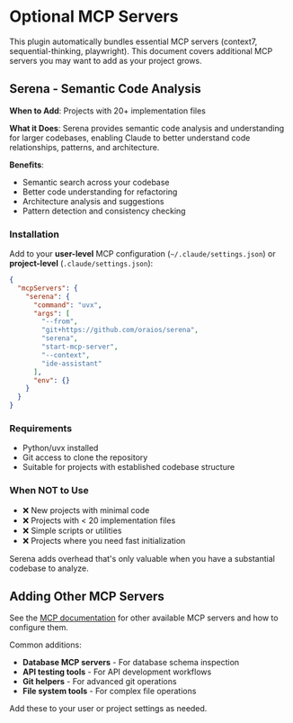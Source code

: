 # Optional MCP Servers

This plugin automatically bundles essential MCP servers (context7, sequential-thinking, playwright). This document covers additional MCP servers you may want to add as your project grows.

## Serena - Semantic Code Analysis

**When to Add**: Projects with 20+ implementation files

**What it Does**: Serena provides semantic code analysis and understanding for larger codebases, enabling Claude to better understand code relationships, patterns, and architecture.

**Benefits**:
- Semantic search across your codebase
- Better code understanding for refactoring
- Architecture analysis and suggestions
- Pattern detection and consistency checking

### Installation

Add to your **user-level** MCP configuration (`~/.claude/settings.json`) or **project-level** (`.claude/settings.json`):

```json
{
  "mcpServers": {
    "serena": {
      "command": "uvx",
      "args": [
        "--from",
        "git+https://github.com/oraios/serena",
        "serena",
        "start-mcp-server",
        "--context",
        "ide-assistant"
      ],
      "env": {}
    }
  }
}
```

### Requirements

- Python/uvx installed
- Git access to clone the repository
- Suitable for projects with established codebase structure

### When NOT to Use

- ❌ New projects with minimal code
- ❌ Projects with < 20 implementation files
- ❌ Simple scripts or utilities
- ❌ Projects where you need fast initialization

Serena adds overhead that's only valuable when you have a substantial codebase to analyze.

## Adding Other MCP Servers

See the [MCP documentation](https://docs.claude.com/en/docs/claude-code/mcp) for other available MCP servers and how to configure them.

Common additions:
- **Database MCP servers** - For database schema inspection
- **API testing tools** - For API development workflows
- **Git helpers** - For advanced git operations
- **File system tools** - For complex file operations

Add these to your user or project settings as needed.
